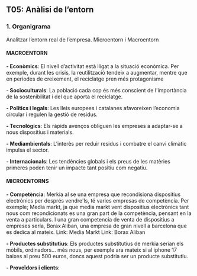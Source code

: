 ## T05: Anàlisi de l’entorn

### **1. Organigrama** 


Analitzar l’entorn real de l’empresa. Microentorn i Macroentorn

#### **MACROENTORN** 
**- Econòmics**: El nivell d’activitat està lligat a la situació econòmica. Per exemple, durant les crisis, la reutilització tendeix a augmentar, mentre que en períodes de creixement, el reciclatge pren més protagonisme

**- Socioculturals**: La població cada cop és més conscient de l'importància de la sostenibilitat i del que aporta el reciclatge.

**- Polítics i legals**: Les lleis europees i catalanes afavoreixen l’economia circular i regulen la gestió de residus.

**- Tecnològics**: Els ràpids avenços obliguen les empreses a adaptar-se a nous dispositius i materials.

**- Mediambientals**: L’interès per reduir residus i combatre el canvi climàtic impulsa el sector.

**- Internacionals**: Les tendències globals i els preus de les matèries primeres poden tenir un impacte tant positiu com negatiu.



#### **MICROENTORNS** 
**- Competència**: Merkia al se una empresa que recondisiona dispositius electrònics per després vendre'ls, té varies empresas de competència. Per exemple; Media markt, ja que media markt vent dispositius electrònics tant nous com recondicionats es una gran part de la competència, pensant en la venta a particulars. I una gran competencia de venta de dispositius a empreses sería, Borax Aliban, una empresa de gran nivell a barcelona que es dedica al mateix. Link: Media Markt Link: Borax Aliban

**- Productes substitutius**: Els productes substitutius de merkia serian els mòbils, ordinadors… més nous, per exemple ara mateix si al iphone 17 baixes al preu 500 euros, doncs aquest podria ser un producte substitutiu.

**- Proveïdors i clients**:

